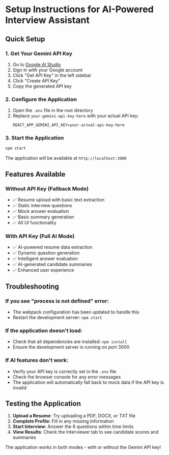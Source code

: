 # Setup Instructions for AI-Powered Interview Assistant

## Quick Setup

### 1. Get Your Gemini API Key
1. Go to [Google AI Studio](https://aistudio.google.com/)
2. Sign in with your Google account
3. Click "Get API Key" in the left sidebar
4. Click "Create API Key" 
5. Copy the generated API key

### 2. Configure the Application
1. Open the `.env` file in the root directory
2. Replace `your-gemini-api-key-here` with your actual API key:
   ```
   REACT_APP_GEMINI_API_KEY=your-actual-api-key-here
   ```

### 3. Start the Application
```bash
npm start
```

The application will be available at `http://localhost:3000`

## Features Available

### Without API Key (Fallback Mode)
- ✅ Resume upload with basic text extraction
- ✅ Static interview questions
- ✅ Mock answer evaluation
- ✅ Basic summary generation
- ✅ All UI functionality

### With API Key (Full AI Mode)
- ✅ AI-powered resume data extraction
- ✅ Dynamic question generation
- ✅ Intelligent answer evaluation
- ✅ AI-generated candidate summaries
- ✅ Enhanced user experience

## Troubleshooting

### If you see "process is not defined" error:
- The webpack configuration has been updated to handle this
- Restart the development server: `npm start`

### If the application doesn't load:
- Check that all dependencies are installed: `npm install`
- Ensure the development server is running on port 3000

### If AI features don't work:
- Verify your API key is correctly set in the `.env` file
- Check the browser console for any error messages
- The application will automatically fall back to mock data if the API key is invalid

## Testing the Application

1. **Upload a Resume**: Try uploading a PDF, DOCX, or TXT file
2. **Complete Profile**: Fill in any missing information
3. **Start Interview**: Answer the 6 questions within time limits
4. **View Results**: Check the Interviewer tab to see candidate scores and summaries

The application works in both modes - with or without the Gemini API key!

